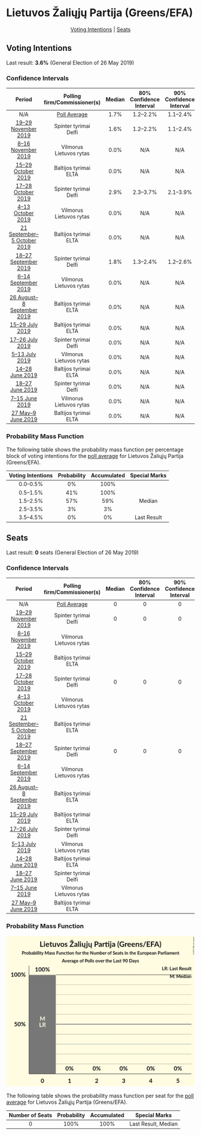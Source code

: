 # Lietuvos Žaliųjų Partija (Greens/EFA)

<p align="center"><a href="#voting-intentions">Voting Intentions</a> | <a href="#seats">Seats</a></p>

## Voting Intentions

Last result: **3.6%** (General Election of 26 May 2019)

### Confidence Intervals

| Period     | Polling firm/Commissioner(s) | Median | 80% Confidence Interval | 90% Confidence Interval | 95% Confidence Interval | 99% Confidence Interval |
|:----------:|:----------------:|:-----------:|:-----------------------:|:-----------------------:|:-----------------------:|:-----------------------:|
| N/A | [Poll Average](average.html) | 1.7% | 1.2–2.2% | 1.1–2.4% | 1.0–2.6% | 0.8–2.9% |
| [19–29 November 2019](2019-11-29-Spintertyrimai.html) | Spinter tyrimai <br> Delfi | 1.6% | 1.2–2.2% | 1.1–2.4% | 1.0–2.6% | 0.8–2.9% |
| [8–16 November 2019](2019-11-16-Vilmorus.html) | Vilmorus <br> Lietuvos rytas | 0.0% | N/A | N/A | N/A | N/A |
| [15–29 October 2019](2019-10-29-Baltijostyrimai.html) | Baltijos tyrimai <br> ELTA | 0.0% | N/A | N/A | N/A | N/A |
| [17–28 October 2019](2019-10-28-Spintertyrimai.html) | Spinter tyrimai <br> Delfi | 2.9% | 2.3–3.7% | 2.1–3.9% | 2.0–4.1% | 1.8–4.5% |
| [4–13 October 2019](2019-10-13-Vilmorus.html) | Vilmorus <br> Lietuvos rytas | 0.0% | N/A | N/A | N/A | N/A |
| [21 September–5 October 2019](2019-10-05-Baltijostyrimai.html) | Baltijos tyrimai <br> ELTA | 0.0% | N/A | N/A | N/A | N/A |
| [18–27 September 2019](2019-09-27-Spintertyrimai.html) | Spinter tyrimai <br> Delfi | 1.8% | 1.3–2.4% | 1.2–2.6% | 1.1–2.8% | 0.9–3.2% |
| [6–14 September 2019](2019-09-14-Vilmorus.html) | Vilmorus <br> Lietuvos rytas | 0.0% | N/A | N/A | N/A | N/A |
| [26 August–8 September 2019](2019-09-08-Baltijostyrimai.html) | Baltijos tyrimai <br> ELTA | 0.0% | N/A | N/A | N/A | N/A |
| [15–29 July 2019](2019-07-29-Baltijostyrimai.html) | Baltijos tyrimai <br> ELTA | 0.0% | N/A | N/A | N/A | N/A |
| [17–26 July 2019](2019-07-26-Spintertyrimai.html) | Spinter tyrimai <br> Delfi | 0.0% | N/A | N/A | N/A | N/A |
| [5–13 July 2019](2019-07-13-Vilmorus.html) | Vilmorus <br> Lietuvos rytas | 0.0% | N/A | N/A | N/A | N/A |
| [14–28 June 2019](2019-06-28-Baltijostyrimai.html) | Baltijos tyrimai <br> ELTA | 0.0% | N/A | N/A | N/A | N/A |
| [18–27 June 2019](2019-06-27-Spintertyrimai.html) | Spinter tyrimai <br> Delfi | 0.0% | N/A | N/A | N/A | N/A |
| [7–15 June 2019](2019-06-15-Vilmorus.html) | Vilmorus <br> Lietuvos rytas | 0.0% | N/A | N/A | N/A | N/A |
| [27 May–9 June 2019](2019-06-09-Baltijostyrimai.html) | Baltijos tyrimai <br> ELTA | 0.0% | N/A | N/A | N/A | N/A |

### Probability Mass Function

The following table shows the probability mass function per percentage block of voting intentions for the [poll average](average.html) for Lietuvos Žaliųjų Partija (Greens/EFA).

| Voting Intentions | Probability | Accumulated | Special Marks |
|:-----------------:|:-----------:|:-----------:|:-------------:|
| 0.0–0.5% | 0% | 100% |  |
| 0.5–1.5% | 41% | 100% |  |
| 1.5–2.5% | 57% | 59% | Median |
| 2.5–3.5% | 3% | 3% |  |
| 3.5–4.5% | 0% | 0% | Last Result |


## Seats

Last result: **0** seats (General Election of 26 May 2019)

### Confidence Intervals

| Period     | Polling firm/Commissioner(s) | Median | 80% Confidence Interval | 90% Confidence Interval | 95% Confidence Interval | 99% Confidence Interval |
|:----------:|:----------------:|:------:|:-----------------------:|:-----------------------:|:-----------------------:|:-----------------------:|
| N/A | [Poll Average](average.html) | 0 | 0 | 0 | 0 | 0 |
| [19–29 November 2019](2019-11-29-Spintertyrimai.html) | Spinter tyrimai <br> Delfi | 0 | 0 | 0 | 0 | 0 |
| [8–16 November 2019](2019-11-16-Vilmorus.html) | Vilmorus <br> Lietuvos rytas |  |  |  |  |  |
| [15–29 October 2019](2019-10-29-Baltijostyrimai.html) | Baltijos tyrimai <br> ELTA |  |  |  |  |  |
| [17–28 October 2019](2019-10-28-Spintertyrimai.html) | Spinter tyrimai <br> Delfi | 0 | 0 | 0 | 0 | 0 |
| [4–13 October 2019](2019-10-13-Vilmorus.html) | Vilmorus <br> Lietuvos rytas |  |  |  |  |  |
| [21 September–5 October 2019](2019-10-05-Baltijostyrimai.html) | Baltijos tyrimai <br> ELTA |  |  |  |  |  |
| [18–27 September 2019](2019-09-27-Spintertyrimai.html) | Spinter tyrimai <br> Delfi | 0 | 0 | 0 | 0 | 0 |
| [6–14 September 2019](2019-09-14-Vilmorus.html) | Vilmorus <br> Lietuvos rytas |  |  |  |  |  |
| [26 August–8 September 2019](2019-09-08-Baltijostyrimai.html) | Baltijos tyrimai <br> ELTA |  |  |  |  |  |
| [15–29 July 2019](2019-07-29-Baltijostyrimai.html) | Baltijos tyrimai <br> ELTA |  |  |  |  |  |
| [17–26 July 2019](2019-07-26-Spintertyrimai.html) | Spinter tyrimai <br> Delfi |  |  |  |  |  |
| [5–13 July 2019](2019-07-13-Vilmorus.html) | Vilmorus <br> Lietuvos rytas |  |  |  |  |  |
| [14–28 June 2019](2019-06-28-Baltijostyrimai.html) | Baltijos tyrimai <br> ELTA |  |  |  |  |  |
| [18–27 June 2019](2019-06-27-Spintertyrimai.html) | Spinter tyrimai <br> Delfi |  |  |  |  |  |
| [7–15 June 2019](2019-06-15-Vilmorus.html) | Vilmorus <br> Lietuvos rytas |  |  |  |  |  |
| [27 May–9 June 2019](2019-06-09-Baltijostyrimai.html) | Baltijos tyrimai <br> ELTA |  |  |  |  |  |

### Probability Mass Function

![Graph with seats probability mass function not yet produced](average-seats-pmf-lietuvosžaliųjųpartijagreensefa.png "Seats Probability Mass Function")

The following table shows the probability mass function per seat for the [poll average](average.html) for Lietuvos Žaliųjų Partija (Greens/EFA).

| Number of Seats | Probability | Accumulated | Special Marks |
|:---------------:|:-----------:|:-----------:|:-------------:|
| 0 | 100% | 100% | Last Result, Median |


